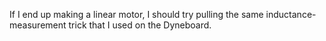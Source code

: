 If I end up making a linear motor, I should try pulling the same inductance-measurement trick that I used on the Dyneboard.